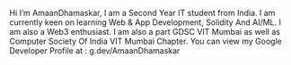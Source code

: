 Hi I’m AmaanDhamaskar,
I am a Second Year IT student from India.
I am currently keen on learning Web & App Development, Solidity And AI/ML.
I am also a Web3 enthusiast.
I am also a part GDSC VIT Mumbai as well as Computer Society Of India VIT Mumbai Chapter.
You can view my Google Developer Profile at : g.dev/AmaanDhamaskar

<!---
AmaanDhamaskar/AmaanDhamaskar is a ✨ special ✨ repository because its `README.md` (this file) appears on your GitHub profile.
You can click the Preview link to take a look at your changes.
--->
